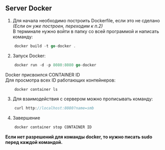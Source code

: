 ## Server Docker

1.  Для начала необходимо построить Dockerfile, если это не сделано  
    *(Если он уже построен, переходим к п.2)*  
    В терминале нужно войти в папку со всей программой и написать команду:
```go
    docker build -t go-docker .
```
2.  Запуск Docker:
```go
    docker run -d -p 8080:8080 go-docker
``` 
  Docker присвоился CONTAINER ID  
  Для просмотра всех ID работающих контейнеров:

```go
    docker container ls
``` 

3.  Для взаимодействия с сервером можно прописывать команду:
```go
    curl http://localhost:8080?name=smb
```

4.  Завершение 
```go
    docker container stop CONTAINER ID
```

**Если нет разрешений для команды docker, то нужно писать sudo перед каждой командой.**